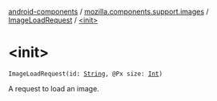 [android-components](../../index.md) / [mozilla.components.support.images](../index.md) / [ImageLoadRequest](index.md) / [&lt;init&gt;](./-init-.md)

# &lt;init&gt;

`ImageLoadRequest(id: `[`String`](https://kotlinlang.org/api/latest/jvm/stdlib/kotlin/-string/index.html)`, @Px size: `[`Int`](https://kotlinlang.org/api/latest/jvm/stdlib/kotlin/-int/index.html)`)`

A request to load an image.

